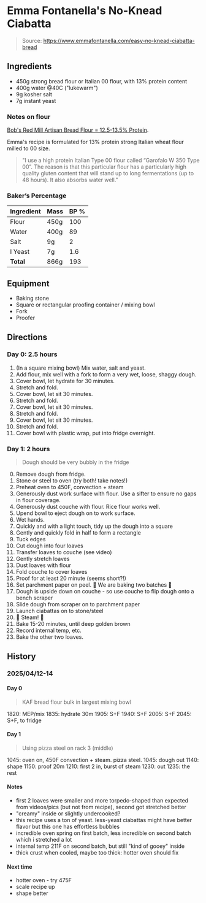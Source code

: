 # Emma Fontanella's No-Knead Ciabatta

> Source: https://www.emmafontanella.com/easy-no-knead-ciabatta-bread

## Ingredients

- 450g strong bread flour or Italian 00 flour, with 13% protein content
- 400g water @40C ("lukewarm")
- 9g kosher salt
- 7g instant yeast

### Notes on flour

[Bob's Red Mill Artisan Bread Flour = 12.5-13.5% Protein](https://support.bobsredmill.com/hc/en-us/articles/26292220612115-What-is-the-protein-content-of-your-flour).

Emma's recipe is formulated for 13% protein strong Italian wheat flour milled to 00 size. 

> "I use a high protein Italian Type 00 flour called “Garofalo W 350 Type 00”. The reason is that this particular flour has a particularly high quality gluten content that will stand up to long fermentations (up to 48 hours). It also absorbs water well."

### Baker’s Percentage

| Ingredient | Mass    | BP %  |
| ---------- | ------- | ----- |
| Flour      | 450g    | 100   |
| Water      | 400g    | 89    |
| Salt       | 9g      | 2     |
| I Yeast    | 7g      | 1.6   |
| **Total**  | 866g    | 193   |

## Equipment

- Baking stone
- Square or rectangular proofing container / mixing bowl
- Fork
- Proofer

## Directions

### Day 0: 2.5 hours

1. (In a square mixing bowl) Mix water, salt and yeast. 
2. Add flour, mix well with a fork to form a very wet, loose, shaggy dough. 
3. Cover bowl, let hydrate for 30 minutes.
4. Stretch and fold.
5. Cover bowl, let sit 30 minutes.
6. Stretch and fold.
7. Cover bowl, let sit 30 minutes.
8. Stretch and fold.
9. Cover bowl, let sit 30 minutes.
10. Stretch and fold.
11. Cover bowl with plastic wrap, put into fridge overnight.

### Day 1: 2 hours

> Dough should be very bubbly in the fridge

0. Remove dough from fridge.
1. Stone or steel to oven (try both! take notes!)
2. Preheat oven to 450F, convection + steam
3. Generously dust work surface with flour. Use a sifter to ensure no gaps in flour coverage.
4. Generously dust couche with flour. Rice flour works well. 
5. Upend bowl to eject dough on to work surface.
6. Wet hands.
7. Quickly and with a light touch, tidy up the dough into a square
8. Gently and quickly fold in half to form a rectangle
9. Tuck edges
10. Cut dough into four loaves
11. Transfer loaves to couche (see video)
12. Gently stretch loaves
13. Dust loaves with flour
14. Fold couche to cover loaves
15. Proof for at least 20 minute (seems short?!)
16. Set parchment paper on peel. 🚨 We are baking two batches 🚨
17. Dough is upside down on couche - so use couche to flip dough onto a bench scraper
18. Slide dough from scraper on to parchment paper
19. Launch ciabattas on to stone/steel
20. 🚨 Steam! 🚨
21. Bake 15-20 minutes, until deep golden brown
22. Record internal temp, etc.
23. Bake the other two loaves.


## History

### 2025/04/12-14

#### Day 0

> KAF bread flour
> bulk in largest mixing bowl

1820: MEP/mix
1835: hydrate 30m
1905: S+F
1940: S+F
2005: S+F
2045: S+F, to fridge

#### Day 1

> Using pizza steel on rack 3 (middle)

1045: oven on, 450F convection + steam. pizza steel.
1045: dough out
1140: shape
1150: proof 20m
1210: first 2 in, burst of steam
1230: out
1235: the rest

#### Notes

- first 2 loaves were smaller and more torpedo-shaped than expected from videos/pics (but not from recipe), second got stretched better
- "creamy" inside or slightly undercooked?
- this recipe uses a ton of yeast. less-yeast ciabattas might have better flavor but this one has effortless bubbles
- incredible oven spring on first batch, less incredible on second batch which i stretched a lot
- internal temp 211F on second batch, but still "kind of gooey" inside
- thick crust when cooled, maybe too thick: hotter oven should fix

#### Next time

- hotter oven - try 475F
- scale recipe up
- shape better
